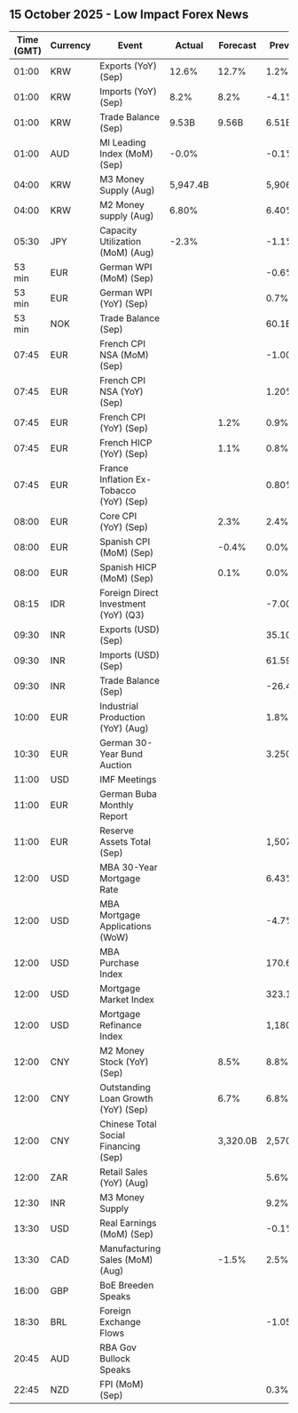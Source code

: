 ## 15 October 2025 - Low Impact Forex News

| Time (GMT) | Currency | Event | Actual | Forecast | Previous |
|------|----------|-------|--------|----------|----------|
| 01:00 | KRW | Exports (YoY) (Sep) | 12.6% | 12.7% | 1.2% |
| 01:00 | KRW | Imports (YoY) (Sep) | 8.2% | 8.2% | -4.1% |
| 01:00 | KRW | Trade Balance (Sep) | 9.53B | 9.56B | 6.51B |
| 01:00 | AUD | MI Leading Index (MoM) (Sep) | -0.0% |  | -0.1% |
| 04:00 | KRW | M3 Money Supply (Aug) | 5,947.4B |  | 5,906.8B |
| 04:00 | KRW | M2 Money supply (Aug) | 6.80% |  | 6.40% |
| 05:30 | JPY | Capacity Utilization (MoM) (Aug) | -2.3% |  | -1.1% |
| 53 min | EUR | German WPI (MoM) (Sep) |  |  | -0.6% |
| 53 min | EUR | German WPI (YoY) (Sep) |  |  | 0.7% |
| 53 min | NOK | Trade Balance (Sep) |  |  | 60.1B |
| 07:45 | EUR | French CPI NSA (MoM) (Sep) |  |  | -1.00% |
| 07:45 | EUR | French CPI NSA (YoY) (Sep) |  |  | 1.20% |
| 07:45 | EUR | French CPI (YoY) (Sep) |  | 1.2% | 0.9% |
| 07:45 | EUR | French HICP (YoY) (Sep) |  | 1.1% | 0.8% |
| 07:45 | EUR | France Inflation Ex-Tobacco (YoY) (Sep) |  |  | 0.80% |
| 08:00 | EUR | Core CPI (YoY) (Sep) |  | 2.3% | 2.4% |
| 08:00 | EUR | Spanish CPI (MoM) (Sep) |  | -0.4% | 0.0% |
| 08:00 | EUR | Spanish HICP (MoM) (Sep) |  | 0.1% | 0.0% |
| 08:15 | IDR | Foreign Direct Investment (YoY) (Q3) |  |  | -7.00% |
| 09:30 | INR | Exports (USD) (Sep) |  |  | 35.10B |
| 09:30 | INR | Imports (USD) (Sep) |  |  | 61.59B |
| 09:30 | INR | Trade Balance (Sep) |  |  | -26.49B |
| 10:00 | EUR | Industrial Production (YoY) (Aug) |  |  | 1.8% |
| 10:30 | EUR | German 30-Year Bund Auction |  |  | 3.250% |
| 11:00 | USD | IMF Meetings |  |  |  |
| 11:00 | EUR | German Buba Monthly Report |  |  |  |
| 11:00 | EUR | Reserve Assets Total (Sep) |  |  | 1,507.85B |
| 12:00 | USD | MBA 30-Year Mortgage Rate |  |  | 6.43% |
| 12:00 | USD | MBA Mortgage Applications (WoW) |  |  | -4.7% |
| 12:00 | USD | MBA Purchase Index |  |  | 170.6 |
| 12:00 | USD | Mortgage Market Index |  |  | 323.1 |
| 12:00 | USD | Mortgage Refinance Index |  |  | 1,180.2 |
| 12:00 | CNY | M2 Money Stock (YoY) (Sep) |  | 8.5% | 8.8% |
| 12:00 | CNY | Outstanding Loan Growth (YoY) (Sep) |  | 6.7% | 6.8% |
| 12:00 | CNY | Chinese Total Social Financing (Sep) |  | 3,320.0B | 2,570.0B |
| 12:00 | ZAR | Retail Sales (YoY) (Aug) |  |  | 5.6% |
| 12:30 | INR | M3 Money Supply |  |  | 9.2% |
| 13:30 | USD | Real Earnings (MoM) (Sep) |  |  | -0.1% |
| 13:30 | CAD | Manufacturing Sales (MoM) (Aug) |  | -1.5% | 2.5% |
| 16:00 | GBP | BoE Breeden Speaks |  |  |  |
| 18:30 | BRL | Foreign Exchange Flows |  |  | -1.056B |
| 20:45 | AUD | RBA Gov Bullock Speaks |  |  |  |
| 22:45 | NZD | FPI (MoM) (Sep) |  |  | 0.3% |
